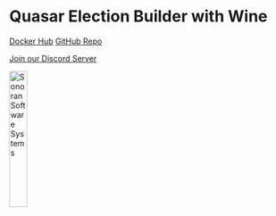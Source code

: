 # Quasar Election Builder with Wine

[Docker Hub](https://hub.docker.com/r/sonoransoftware/quasar-electron-builder) 
[GitHub Repo](https://github.com/Sonoran-Software/quasar-electron-builder)

[Join our Discord Server](https://Discord.SonoranSoftware.com)

<a href="https://sonoran.software" target="_blank"><img width=25% src="https://sonoransoftware.com/assets/images/logos/logo_blue_white.png" title="Sonoran Software Website" alt="Sonoran Software Systems"></a>
